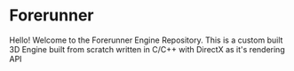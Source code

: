 # Forerunner
Hello! Welcome to the Forerunner Engine Repository. This is a custom built 3D Engine built from scratch written in C/C++ with DirectX as it's rendering API

